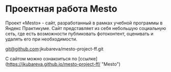 # Проектная работа Mesto
Проект «Mesto» - сайт, разработанный в рамках учебной программы в Яндекс Практикуме. Сайт представляет из себя небольшую социальную сеть, где есть возможности публиковать фотоконтент, оценивать и удалять его при необходимости. 

git@github.com:jkubareva/mesto-project-ff.git

С сайтом можно ознакоиться по [ссылке] (https://jkubareva.github.io/mesto-project-ff/ "Mesto")
